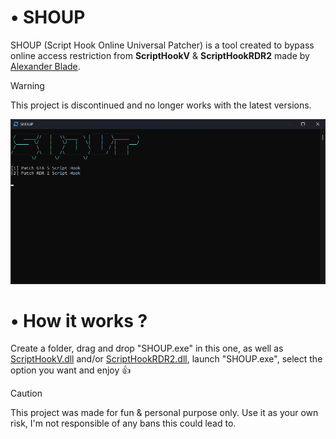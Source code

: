 # • SHOUP

SHOUP (Script Hook Online Universal Patcher) is a tool created to bypass online access restriction from **ScriptHookV** &amp; **ScriptHookRDR2** made by <a href="http://www.dev-c.com/">Alexander Blade</a>.

> [!WARNING]
> This project is discontinued and no longer works with the latest versions.

![SHOUP](https://raw.githubusercontent.com/K3rhos/SHOUP/main/SHOUP.png)

# • How it works ?

Create a folder, drag and drop "SHOUP.exe" in this one, as well as <a href="http://www.dev-c.com/gtav/scripthookv/">ScriptHookV.dll</a> and/or <a href="http://www.dev-c.com/rdr2/scripthookrdr2/">ScriptHookRDR2.dll</a>, launch "SHOUP.exe", select the option you want and enjoy 👍

> [!CAUTION]
> This project was made for fun & personal purpose only. Use it as your own risk, I'm not responsible of any bans this could lead to.
